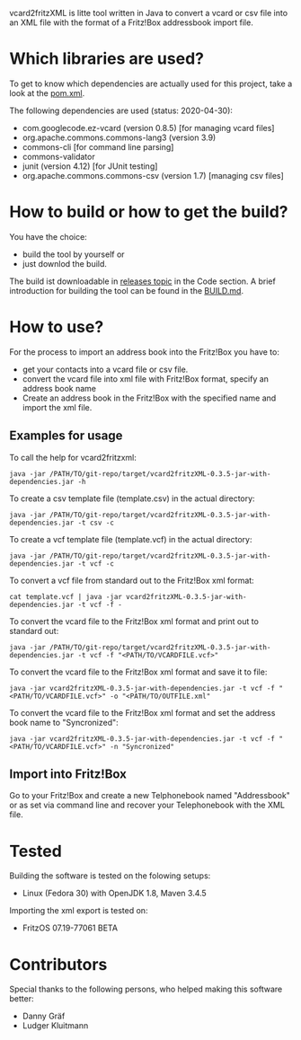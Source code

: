 vcard2fritzXML is litte tool written in Java to convert a vcard or csv file into an XML file with the format of a Fritz!Box addressbook import file. 

# Which libraries are used?
To get to know which dependencies are actually used for this project, take a look at the [pom.xml](https://github.com/berkholz/vcard2fritzXML/blob/master/pom.xml). 

The following dependencies are used (status: 2020-04-30):
* com.googlecode.ez-vcard (version 0.8.5) [for managing vcard files]
* org.apache.commons.commons-lang3 (version 3.9)
* commons-cli [for command line parsing]
* commons-validator 
* junit (version 4.12) [for JUnit testing]
* org.apache.commons.commons-csv (version 1.7) [managing csv files]

# How to build or how to get the build?
You have the choice: 
- build the tool by yourself or 
- just downlod the build. 

The build ist downloadable in [releases topic](https://github.com/berkholz/vcard2fritzXML/releases) in the Code section. 
A brief introduction for building the tool can be found in the [BUILD.md](https://github.com/berkholz/vcard2fritzXML/BUILD.md).

# How to use?
For the process to import an address book into the Fritz!Box you have to:
* get your contacts into a vcard file or csv file.
* convert the vcard file into xml file with Fritz!Box format, specify an address book name
* Create an address book in the Fritz!Box with the specified name and import the xml file.

## Examples for usage

To call the help for vcard2fritzxml:

    java -jar /PATH/TO/git-repo/target/vcard2fritzXML-0.3.5-jar-with-dependencies.jar -h


To create a csv template file (template.csv) in the actual directory:

    java -jar /PATH/TO/git-repo/target/vcard2fritzXML-0.3.5-jar-with-dependencies.jar -t csv -c


To create a vcf template file (template.vcf) in the actual directory:

    java -jar /PATH/TO/git-repo/target/vcard2fritzXML-0.3.5-jar-with-dependencies.jar -t vcf -c


To convert a vcf file from standard out to the Fritz!Box xml format:

    cat template.vcf | java -jar vcard2fritzXML-0.3.5-jar-with-dependencies.jar -t vcf -f - 


To convert the vcard file to the Fritz!Box xml format and print out to standard out:

    java -jar /PATH/TO/git-repo/target/vcard2fritzXML-0.3.5-jar-with-dependencies.jar -t vcf -f "<PATH/TO/VCARDFILE.vcf>" 


To convert the vcard file to the Fritz!Box xml format and save it to file:

    java -jar vcard2fritzXML-0.3.5-jar-with-dependencies.jar -t vcf -f "<PATH/TO/VCARDFILE.vcf>" -o "<PATH/TO/OUTFILE.xml"


To convert the vcard file to the Fritz!Box xml format and set the address book name to "Syncronized":

    java -jar vcard2fritzXML-0.3.5-jar-with-dependencies.jar -t vcf -f "<PATH/TO/VCARDFILE.vcf>" -n "Syncronized"


## Import into Fritz!Box
Go to your Fritz!Box and create a new Telphonebook named "Addressbook" or as set via command line and recover your Telephonebook with the XML file.


# Tested 
Building the software is tested on the folowing setups:
* Linux (Fedora 30) with OpenJDK 1.8, Maven 3.4.5 

Importing the xml export is tested on:
* FritzOS 07.19-77061 BETA 


# Contributors
Special thanks to the following persons, who helped making this software better:
* Danny Gräf
* Ludger Kluitmann
